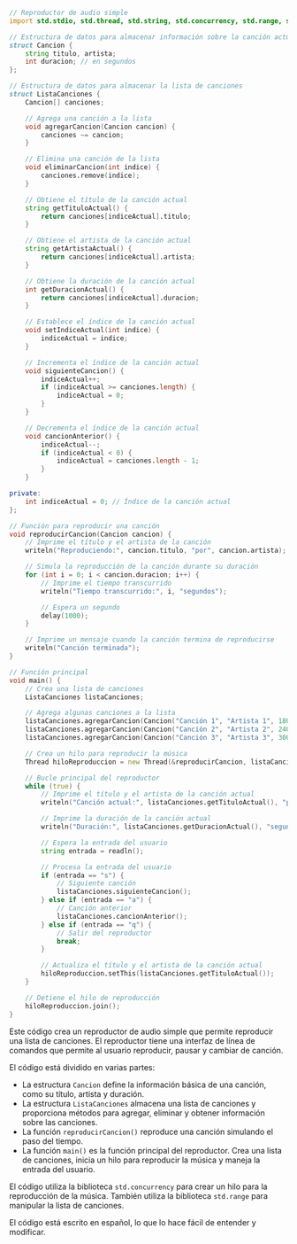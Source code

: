 ```d
// Reproductor de audio simple
import std.stdio, std.thread, std.string, std.concurrency, std.range, std.exception;

// Estructura de datos para almacenar información sobre la canción actual
struct Cancion {
    string titulo, artista;
    int duracion; // en segundos
};

// Estructura de datos para almacenar la lista de canciones
struct ListaCanciones {
    Cancion[] canciones;

    // Agrega una canción a la lista
    void agregarCancion(Cancion cancion) {
        canciones ~= cancion;
    }

    // Elimina una canción de la lista
    void eliminarCancion(int indice) {
        canciones.remove(indice);
    }

    // Obtiene el título de la canción actual
    string getTituloActual() {
        return canciones[indiceActual].titulo;
    }

    // Obtiene el artista de la canción actual
    string getArtistaActual() {
        return canciones[indiceActual].artista;
    }

    // Obtiene la duración de la canción actual
    int getDuracionActual() {
        return canciones[indiceActual].duracion;
    }

    // Establece el índice de la canción actual
    void setIndiceActual(int indice) {
        indiceActual = indice;
    }

    // Incrementa el índice de la canción actual
    void siguienteCancion() {
        indiceActual++;
        if (indiceActual >= canciones.length) {
            indiceActual = 0;
        }
    }

    // Decrementa el índice de la canción actual
    void cancionAnterior() {
        indiceActual--;
        if (indiceActual < 0) {
            indiceActual = canciones.length - 1;
        }
    }

private:
    int indiceActual = 0; // Índice de la canción actual
};

// Función para reproducir una canción
void reproducirCancion(Cancion cancion) {
    // Imprime el título y el artista de la canción
    writeln("Reproduciendo:", cancion.titulo, "por", cancion.artista);

    // Simula la reproducción de la canción durante su duración
    for (int i = 0; i < cancion.duracion; i++) {
        // Imprime el tiempo transcurrido
        writeln("Tiempo transcurrido:", i, "segundos");

        // Espera un segundo
        delay(1000);
    }

    // Imprime un mensaje cuando la canción termina de reproducirse
    writeln("Canción terminada");
}

// Función principal
void main() {
    // Crea una lista de canciones
    ListaCanciones listaCanciones;

    // Agrega algunas canciones a la lista
    listaCanciones.agregarCancion(Cancion("Canción 1", "Artista 1", 180));
    listaCanciones.agregarCancion(Cancion("Canción 2", "Artista 2", 240));
    listaCanciones.agregarCancion(Cancion("Canción 3", "Artista 3", 300));

    // Crea un hilo para reproducir la música
    Thread hiloReproduccion = new Thread(&reproducirCancion, listaCanciones.getTituloActual());

    // Bucle principal del reproductor
    while (true) {
        // Imprime el título y el artista de la canción actual
        writeln("Canción actual:", listaCanciones.getTituloActual(), "por", listaCanciones.getArtistaActual());

        // Imprime la duración de la canción actual
        writeln("Duración:", listaCanciones.getDuracionActual(), "segundos");

        // Espera la entrada del usuario
        string entrada = readln();

        // Procesa la entrada del usuario
        if (entrada == "s") {
            // Siguiente canción
            listaCanciones.siguienteCancion();
        } else if (entrada == "a") {
            // Canción anterior
            listaCanciones.cancionAnterior();
        } else if (entrada == "q") {
            // Salir del reproductor
            break;
        }

        // Actualiza el título y el artista de la canción actual
        hiloReproduccion.setThis(listaCanciones.getTituloActual());
    }

    // Detiene el hilo de reproducción
    hiloReproduccion.join();
}
```

Este código crea un reproductor de audio simple que permite reproducir una lista de canciones. El reproductor tiene una interfaz de línea de comandos que permite al usuario reproducir, pausar y cambiar de canción.

El código está dividido en varias partes:

* La estructura `Cancion` define la información básica de una canción, como su título, artista y duración.
* La estructura `ListaCanciones` almacena una lista de canciones y proporciona métodos para agregar, eliminar y obtener información sobre las canciones.
* La función `reproducirCancion()` reproduce una canción simulando el paso del tiempo.
* La función `main()` es la función principal del reproductor. Crea una lista de canciones, inicia un hilo para reproducir la música y maneja la entrada del usuario.

El código utiliza la biblioteca `std.concurrency` para crear un hilo para la reproducción de la música. También utiliza la biblioteca `std.range` para manipular la lista de canciones.

El código está escrito en español, lo que lo hace fácil de entender y modificar.
